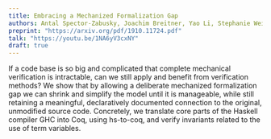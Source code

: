 ```yaml
---
title: Embracing a Mechanized Formalization Gap
authors: Antal Spector-Zabusky, Joachim Breitner, Yao Li, Stephanie Weirich
preprint: "https://arxiv.org/pdf/1910.11724.pdf"
talk: "https://youtu.be/1NA6yV3cxNY"
draft: true
---
```


If a code base is so big and complicated that complete mechanical verification
is intractable, can we still apply and benefit from verification methods? We
show that by allowing a deliberate mechanized formalization gap we can shrink
and simplify the model until it is manageable, while still retaining a
meaningful, declaratively documented connection to the original, unmodified
source code. Concretely, we translate core parts of the Haskell compiler GHC
into Coq, using hs-to-coq, and verify invariants related to the use of term
variables.
